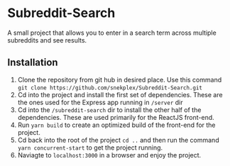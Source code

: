 # Subreddit-Search
A small project that allows you to enter in a search term across multiple subreddits and see results.

## Installation
1. Clone the repository from git hub in desired place. Use this command `git clone https://github.com/snekplex/Subreddit-Search.git`
2. Cd into the project and install the first set of dependencies. These are the ones used for the Express app running in `/server` dir
3. Cd into the `/subreddit-search` dir to install the other half of the dependencies. These are used primarily for the ReactJS front-end.
4. Run `yarn build` to create an optimized build of the front-end for the project.
5. Cd back into the root of the project `cd ..` and then run the command `yarn concurrent-start` to get the project running.
5. Naviagte to `localhost:3000` in a browser and enjoy the project.
